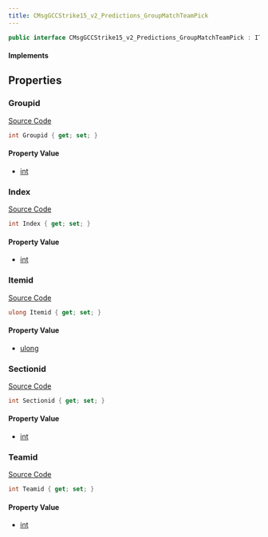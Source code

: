```yaml
---
title: CMsgGCCStrike15_v2_Predictions_GroupMatchTeamPick
---
```


```csharp
public interface CMsgGCCStrike15_v2_Predictions_GroupMatchTeamPick : ITypedProtobuf<CMsgGCCStrike15_v2_Predictions_GroupMatchTeamPick>, INativeHandle
```

#### Implements

## Properties

### Groupid

[Source Code](https://github.com/swiftly-solution/swiftlys2/blob/beta/managed/src/SwiftlyS2.Generated/Protobufs/Interfaces/CMsgGCCStrike15_v2_Predictions_GroupMatchTeamPick.cs#L16)

```csharp
int Groupid { get; set; }
```

#### Property Value

- [int](https://learn.microsoft.com/dotnet/api/system.int32)

### Index

[Source Code](https://github.com/swiftly-solution/swiftlys2/blob/beta/managed/src/SwiftlyS2.Generated/Protobufs/Interfaces/CMsgGCCStrike15_v2_Predictions_GroupMatchTeamPick.cs#L19)

```csharp
int Index { get; set; }
```

#### Property Value

- [int](https://learn.microsoft.com/dotnet/api/system.int32)

### Itemid

[Source Code](https://github.com/swiftly-solution/swiftlys2/blob/beta/managed/src/SwiftlyS2.Generated/Protobufs/Interfaces/CMsgGCCStrike15_v2_Predictions_GroupMatchTeamPick.cs#L25)

```csharp
ulong Itemid { get; set; }
```

#### Property Value

- [ulong](https://learn.microsoft.com/dotnet/api/system.uint64)

### Sectionid

[Source Code](https://github.com/swiftly-solution/swiftlys2/blob/beta/managed/src/SwiftlyS2.Generated/Protobufs/Interfaces/CMsgGCCStrike15_v2_Predictions_GroupMatchTeamPick.cs#L13)

```csharp
int Sectionid { get; set; }
```

#### Property Value

- [int](https://learn.microsoft.com/dotnet/api/system.int32)

### Teamid

[Source Code](https://github.com/swiftly-solution/swiftlys2/blob/beta/managed/src/SwiftlyS2.Generated/Protobufs/Interfaces/CMsgGCCStrike15_v2_Predictions_GroupMatchTeamPick.cs#L22)

```csharp
int Teamid { get; set; }
```

#### Property Value

- [int](https://learn.microsoft.com/dotnet/api/system.int32)

